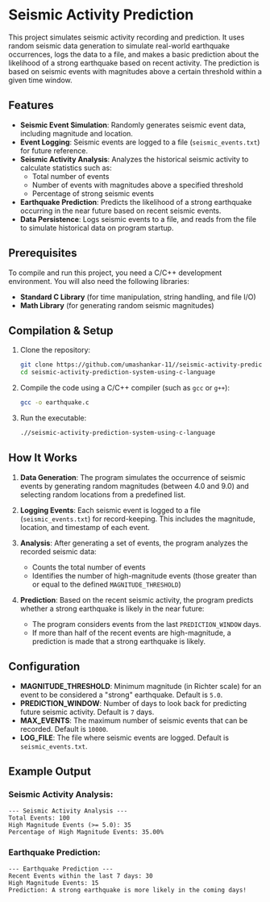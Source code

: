 # Seismic Activity Prediction

This project simulates seismic activity recording and prediction. It uses random seismic data generation to simulate real-world earthquake occurrences, logs the data to a file, and makes a basic prediction about the likelihood of a strong earthquake based on recent activity. The prediction is based on seismic events with magnitudes above a certain threshold within a given time window.

## Features

- **Seismic Event Simulation**: Randomly generates seismic event data, including magnitude and location.
- **Event Logging**: Seismic events are logged to a file (`seismic_events.txt`) for future reference.
- **Seismic Activity Analysis**: Analyzes the historical seismic activity to calculate statistics such as:
  - Total number of events
  - Number of events with magnitudes above a specified threshold
  - Percentage of strong seismic events
- **Earthquake Prediction**: Predicts the likelihood of a strong earthquake occurring in the near future based on recent seismic events.
- **Data Persistence**: Logs seismic events to a file, and reads from the file to simulate historical data on program startup.

## Prerequisites

To compile and run this project, you need a C/C++ development environment. You will also need the following libraries:

- **Standard C Library** (for time manipulation, string handling, and file I/O)
- **Math Library** (for generating random seismic magnitudes)

## Compilation & Setup

1. Clone the repository:
   ```bash
   git clone https://github.com/umashankar-11//seismic-activity-prediction-system-using-c-language.git
   cd seismic-activity-prediction-system-using-c-language
   ```

2. Compile the code using a C/C++ compiler (such as `gcc` or `g++`):
   ```bash
   gcc -o earthquake.c
   ```

3. Run the executable:
   ```bash
   .//seismic-activity-prediction-system-using-c-language
   ```

## How It Works

1. **Data Generation**: The program simulates the occurrence of seismic events by generating random magnitudes (between 4.0 and 9.0) and selecting random locations from a predefined list.
   
2. **Logging Events**: Each seismic event is logged to a file (`seismic_events.txt`) for record-keeping. This includes the magnitude, location, and timestamp of each event.

3. **Analysis**: After generating a set of events, the program analyzes the recorded seismic data:
   - Counts the total number of events
   - Identifies the number of high-magnitude events (those greater than or equal to the defined `MAGNITUDE_THRESHOLD`)

4. **Prediction**: Based on the recent seismic activity, the program predicts whether a strong earthquake is likely in the near future:
   - The program considers events from the last `PREDICTION_WINDOW` days.
   - If more than half of the recent events are high-magnitude, a prediction is made that a strong earthquake is likely.

## Configuration

- **MAGNITUDE_THRESHOLD**: Minimum magnitude (in Richter scale) for an event to be considered a "strong" earthquake. Default is `5.0`.
- **PREDICTION_WINDOW**: Number of days to look back for predicting future seismic activity. Default is `7` days.
- **MAX_EVENTS**: The maximum number of seismic events that can be recorded. Default is `10000`.
- **LOG_FILE**: The file where seismic events are logged. Default is `seismic_events.txt`.

## Example Output

### Seismic Activity Analysis:
```
--- Seismic Activity Analysis ---
Total Events: 100
High Magnitude Events (>= 5.0): 35
Percentage of High Magnitude Events: 35.00%
```

### Earthquake Prediction:
```
--- Earthquake Prediction ---
Recent Events within the last 7 days: 30
High Magnitude Events: 15
Prediction: A strong earthquake is more likely in the coming days!
```
